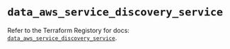 # `data_aws_service_discovery_service`

Refer to the Terraform Registory for docs: [`data_aws_service_discovery_service`](https://registry.terraform.io/providers/hashicorp/aws/5.15.0/docs/data-sources/service_discovery_service).

